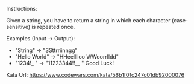 Instructions:

Given a string, you have to return a string in which each character (case-sensitive) is repeated once.

Examples (Input -> Output):

-   "String" -> "SSttrriinngg"
-   "Hello World" -> "HHeelllloo WWoorrlldd"
-   "1234!\_ " -> "11223344!!\_\_ "
    Good Luck!

Kata Url: https://www.codewars.com/kata/56b1f01c247c01db92000076
